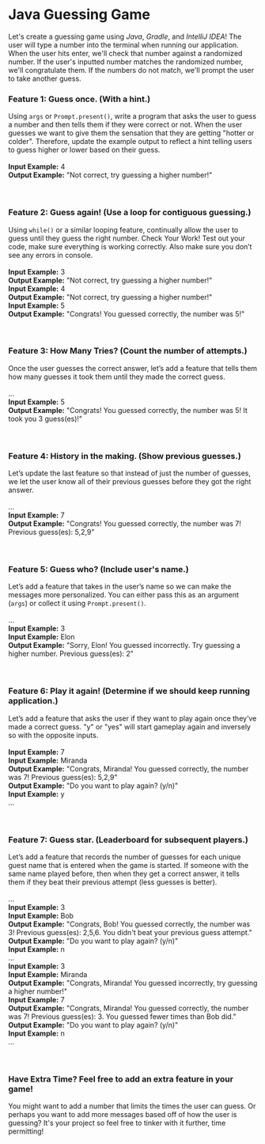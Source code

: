 # Java Guessing Game
Let's create a guessing game using *Java*, *Gradle*, and *IntelliJ IDEA*! The user will type a number into the terminal when running our application. When the user hits enter, we'll check that number against a randomized number. If the user's inputted number matches the randomized number, we'll congratulate them. If the numbers do not match, we'll prompt the user to take another guess.


### Feature 1: Guess once. (With a hint.)
Using `args` or `Prompt.present()`, write a program that asks the user to guess a number and then tells them if they were correct or not. When the user guesses we want to give them the sensation that they are getting "hotter or colder". Therefore, update the example output to reflect a hint telling users to guess higher or lower based on their guess.<br/><br/>
**Input Example:** 4<br/>
**Output Example:** "Not correct, try guessing a higher number!"<br/>
<br/><br/>
### Feature 2: Guess again! (Use a loop for contiguous guessing.)
Using `while()` or a similar looping feature, continually allow the user to guess until they guess the right number. Check Your Work! Test out your code, make sure everything is working correctly. Also make sure you don’t see any errors in console.
<br/><br/>
**Input Example:** 3<br/>
**Output Example:** "Not correct, try guessing a higher number!"<br/>
**Input Example:** 4<br/>
**Output Example:** "Not correct, try guessing a higher number!"<br/>
**Input Example:** 5<br/>
**Output Example:** "Congrats! You guessed correctly, the number was 5!"<br/>
<br/><br/>
### Feature 3: How Many Tries? (Count the number of attempts.)
Once the user guesses the correct answer, let’s add a feature that tells them how many guesses it took them until they made the correct guess.
<br/><br/>
...<br/>
**Input Example:** 5<br/>
**Output Example:** "Congrats! You guessed correctly, the number was 5! It took you 3 guess(es)!"<br/>
<br/><br/>
### Feature 4: History in the making. (Show previous guesses.)
Let’s update the last feature so that instead of just the number of guesses, we let the user know all of their previous guesses before they got the right answer.
<br/><br/>
...<br/>
**Input Example:** 7<br/>
**Output Example:** "Congrats! You guessed correctly, the number was 7! Previous guess(es): 5,2,9"<br/>
<br/><br/>
### Feature 5: Guess who? (Include user's name.)
Let’s add a feature that takes in the user’s name so we can make the messages more personalized. You can either pass this as an argument (`args`) or collect it using `Prompt.present()`.
<br/><br/>
...<br/>
**Input Example:** 3<br/>
**Input Example:** Elon<br/>
**Output Example:** "Sorry, Elon! You guessed incorrectly. Try guessing a higher number. Previous guess(es): 2"<br/>
<br/><br/>
### Feature 6: Play it again! (Determine if we should keep running application.)
Let’s add a feature that asks the user if they want to play again once they’ve made a correct guess. "y" or "yes" will start gameplay again and inversely so with the opposite inputs.
<br/><br/>
**Input Example:** 7<br/>
**Input Example:** Miranda<br/>
**Output Example:** "Congrats, Miranda! You guessed correctly, the number was 7! Previous guess(es): 5,2,9"<br/>
**Output Example:** "Do you want to play again? (y/n)"<br/>
**Input Example:** y<br/>
...<br/>
<br/><br/>
### Feature 7: Guess star. (Leaderboard for subsequent players.)
Let’s add a feature that records the number of guesses for each unique guest name that is entered when the game is started. If someone with the same name played before, then when they get a correct answer, it tells them if they beat their previous attempt (less guesses is better). 
<br/><br/>
...<br/>
**Input Example:** 3<br/>
**Input Example:** Bob<br/>
**Output Example:** "Congrats, Bob! You guessed correctly, the number was 3! Previous guess(es): 2,5,6. You didn't beat your previous guess attempt."<br/>
**Output Example:** "Do you want to play again? (y/n)"<br/>
**Input Example:** n<br/>
...<br/>
**Input Example:** 3<br/>
**Input Example:** Miranda<br/>
**Output Example:** "Congrats, Miranda! You guessed incorrectly, try guessing a higher number!"<br/>
**Input Example:** 7<br/>
**Output Example:** "Congrats, Miranda! You guessed correctly, the number was 7! Previous guess(es): 3. You guessed fewer times than Bob did."<br/>
**Output Example:** "Do you want to play again? (y/n)"<br/>
**Input Example:** n<br/>
...<br/>
<br/><br/>
### Have Extra Time? Feel free to add an extra feature in your game!
You might want to add a number that limits the times the user can guess. Or perhaps you want to add more messages based off of how the user is guessing? It's your project so feel free to tinker with it further, time permitting!

